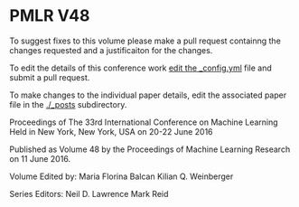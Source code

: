 # PMLR V48

To suggest fixes to this volume please make a pull request containng the changes requested and a justificaiton for the changes.

To edit the details of this conference work [edit the _config.yml](./_config.yml) file and submit a pull request.

To make changes to the individual paper details, edit the associated paper file in the [./_posts](./_posts) subdirectory.

Proceedings of The 33rd International Conference on Machine Learning
  Held in New York, New York, USA on 20-22 June 2016

Published as Volume 48 by the Proceedings of Machine Learning Research on 11 June 2016.

Volume Edited by:
  Maria Florina Balcan
  Kilian Q. Weinberger

Series Editors:
  Neil D. Lawrence
  Mark Reid
